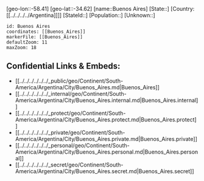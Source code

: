 ﻿---
location: [-34.62,-58.41]
mapzoom: [7,12] 
mapmarker: city 
type: City
tags:
- geo/City


SpocWebEntityId: 29402
isDeleted: false
confidential: public

---
[geo-lon::-58.41]
[geo-lat::-34.62]
[name::Buenos Aires]
[State::]
[Country:[[../../../../Argentina]]]]
[StateId::]
[Population::]
[Unknown::]


```leaflet
id: Buenos Aires
coordinates: [[Buenos_Aires]]
markerFile: [[Buenos_Aires]]
defaultZoom: 11 
maxZoom: 18
```


## Confidential Links & Embeds: 
- [[../../../../../../_public/geo/Continent/South-America/Argentina/City/Buenos_Aires.md|Buenos_Aires]] 
- [[../../../../../../_internal/geo/Continent/South-America/Argentina/City/Buenos_Aires.internal.md|Buenos_Aires.internal]] 
- [[../../../../../../_protect/geo/Continent/South-America/Argentina/City/Buenos_Aires.protect.md|Buenos_Aires.protect]] 
- [[../../../../../../_private/geo/Continent/South-America/Argentina/City/Buenos_Aires.private.md|Buenos_Aires.private]] 
- [[../../../../../../_personal/geo/Continent/South-America/Argentina/City/Buenos_Aires.personal.md|Buenos_Aires.personal]] 
- [[../../../../../../_secret/geo/Continent/South-America/Argentina/City/Buenos_Aires.secret.md|Buenos_Aires.secret]] 

